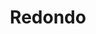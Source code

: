 ---
title: Redondo
date: 
draft: false

# descripcion
description : Aro trepador de plata

materials: Plata 925

color: Plateado

dimensions: 

code: 01-05-0005

type: "Aros"

categories: [destacados]

# Images
# first image will be shown in the product page
images:
  # - image: "images/path_to_image"
  # La ubicacion de las imagenes es imagenes/Aros/Aros.Trepadores/01-05-0005-redondo
  - image: "./images/aros/trepadores/01-05-0005-redondo_a.jpg"
  - image: "./images/aros/trepadores/01-05-0005-redondo_b.jpeg"
---